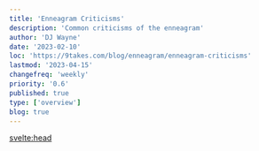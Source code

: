 ```yaml
---
title: 'Enneagram Criticisms'
description: 'Common criticisms of the enneagram'
author: 'DJ Wayne'
date: '2023-02-10'
loc: 'https://9takes.com/blog/enneagram/enneagram-criticisms'
lastmod: '2023-04-15'
changefreq: 'weekly'
priority: '0.6'
published: true
type: ['overview']
blog: true
---
```


<svelte:head>

  <!-- <meta property="og:image" content="" /> -->
  <link rel="canonical" href="https://9takes.com/blog/enneagram/enneagram-criticisms">
</svelte:head>
<!--
Enneagram Criticisms (200 words)

- Common criticisms of the Enneagram system
- Responses to these criticisms -->

<h2>Enneagram FAQs</h2>

<details>
  <summary class="accordion">Personality stuff is not real.</summary>
  <div class="panel">
    <img src="/src/lib/images/personality-snippet.PNG" alt="personality defintion" class="small-absolute" />
    <p>Do you get along with everyone? Do do you not? Why? Are people similar to you or is everyone different than you?
      The dimensions by which we are similar and different are what make up our personality. There are potentially
      infinite dimensions because no two people are exactly alike however there are patterns. Those observed patterns
      are what we know as a person's personality.
    </p>
  </div>
</details>

<details>
  <summary class="accordion">Personality is not a science and the enneagram is not a science.</summary>
  <div class="panel" style="margin: 16px 0">
    <p>Personality is not an exact science. There is still a lot to learn and discover. There are potentially infinite dimensions by which people can be divided and characterized. However there are patterns that arise in both philosophy and psychology when examining human nature and a person's psyche that scientific literature has not caught up to. Right now the most widely studied personality test is "The Big 5 personality test". It is referenced the most in academic settings however the main criticism is that its origins are from data analysis rather than theory. The superficial problem with that is that you only can have data on that which is measured and there is much to a person's psyche that has not proportionally been measured thereby we do not have data on. That is why 9takes argues that we must take queues from philosophy and first principles. 9takes argues that enneagram is nicely situated at the crossroads of philosophy and psychology. To do a 2 minute experiment <a
        href="/blog/experiment">check this out </a>

    </p>

  </div>
</details>

<script>
  // if(process.browser){
  //   var acc = document.getElementsByClassName("accordion");
  //   var i;

  //   for (i = 0; i < acc.length; i++) {
  //     acc[i].addEventListener("click", function () {
  //       this.classList.toggle("active");
  //       var panel = this.nextElementSibling;
  //       if (panel.style.display === "block") {
  //         panel.style.display = "none";
  //       } else {
  //         panel.style.display = "block";
  //       }
  //     });
  //   }
  // }
</script>

<style>
  .accordion {
    background-color: #eee;
    color: #444;
    cursor: pointer;
    padding: 18px;
    width: 100%;
    border: none;
    text-align: left;
    outline: none;
    font-size: 15px;
    transition: 0.4s;
  }

  /*.panel:hover {
    background-color: #ccc;
}*/

  .panel {
    padding: 18px;
    /*display: none;*/
    background-color: white;
    overflow: hidden;
  }
</style>
